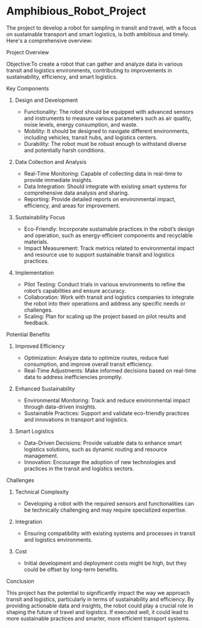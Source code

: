 # Amphibious_Robot_Project

The project to develop a robot for sampling in transit and travel, with a focus on sustainable transport and smart logistics, is both ambitious and timely. Here's a comprehensive overview:

Project Overview

Objective:To create a robot that can gather and analyze data in various transit and logistics environments, contributing to improvements in sustainability, efficiency, and smart logistics.

Key Components

1. Design and Development
   - Functionality: The robot should be equipped with advanced sensors and instruments to measure various parameters such as air quality, noise levels, energy consumption, and waste.
   - Mobility: It should be designed to navigate different environments, including vehicles, transit hubs, and logistics centers.
   - Durability: The robot must be robust enough to withstand diverse and potentially harsh conditions.

2. Data Collection and Analysis
   - Real-Time Monitoring: Capable of collecting data in real-time to provide immediate insights.
   - Data Integration: Should integrate with existing smart systems for comprehensive data analysis and sharing.
   - Reporting: Provide detailed reports on environmental impact, efficiency, and areas for improvement.

3. Sustainability Focus
   - Eco-Friendly: Incorporate sustainable practices in the robot’s design and operation, such as energy-efficient components and recyclable materials.
   - Impact Measurement: Track metrics related to environmental impact and resource use to support sustainable transit and logistics practices.

4. Implementation
   - Pilot Testing: Conduct trials in various environments to refine the robot’s capabilities and ensure accuracy.
   - Collaboration: Work with transit and logistics companies to integrate the robot into their operations and address any specific needs or challenges.
   - Scaling: Plan for scaling up the project based on pilot results and feedback.

Potential Benefits

1. Improved Efficiency
   - Optimization: Analyze data to optimize routes, reduce fuel consumption, and improve overall transit efficiency.
   - Real-Time Adjustments: Make informed decisions based on real-time data to address inefficiencies promptly.

2. Enhanced Sustainability
   - Environmental Monitoring: Track and reduce environmental impact through data-driven insights.
   - Sustainable Practices: Support and validate eco-friendly practices and innovations in transport and logistics.

3. Smart Logistics
   - Data-Driven Decisions: Provide valuable data to enhance smart logistics solutions, such as dynamic routing and resource management.
   - Innovation: Encourage the adoption of new technologies and practices in the transit and logistics sectors.

Challenges

1. Technical Complexity
   - Developing a robot with the required sensors and functionalities can be technically challenging and may require specialized expertise.

2. Integration
   - Ensuring compatibility with existing systems and processes in transit and logistics environments.

3. Cost
   - Initial development and deployment costs might be high, but they could be offset by long-term benefits.

Conclusion

This project has the potential to significantly impact the way we approach transit and logistics, particularly in terms of sustainability and efficiency. By providing actionable data and insights, the robot could play a crucial role in shaping the future of travel and logistics. If executed well, it could lead to more sustainable practices and smarter, more efficient transport systems.
